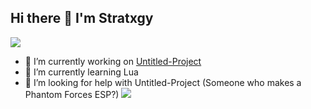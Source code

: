 ## Hi there 👋 I'm Stratxgy
   ![](https://komarev.com/ghpvc/?username=Stratxgy&base=1000)
- 🔭 I’m currently working on [Untitled-Project](https://github.com/Stratxgy/Untitled-Project)
- 🌱 I’m currently learning Lua
- 🤔 I’m looking for help with Untitled-Project (Someone who makes a Phantom Forces ESP?)
  ![](https://hit.yhype.me/github/profile?user_id=117533771)




